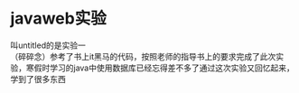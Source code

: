 # javaweb实验
叫untitled的是实验一
<br>
（碎碎念）参考了书上it黑马的代码，按照老师的指导书上的要求完成了此次实验，寒假时学习的java中使用数据库已经忘得差不多了通过这次实验又回忆起来，学到了很多东西
